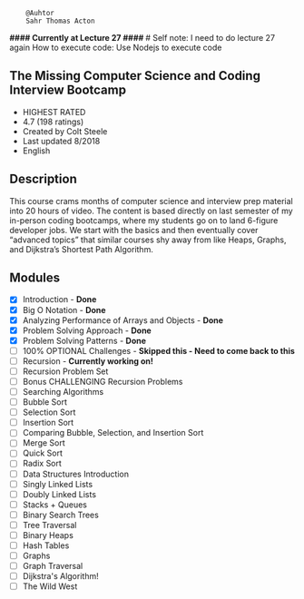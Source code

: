         @Auhtor
        Sahr Thomas Acton

<b> #### Currently at Lecture 27 #### </b>
        # Self note: I need to do lecture 27 again
        How to execute code: Use Nodejs to execute code

## The Missing Computer Science and Coding Interview Bootcamp
- HIGHEST RATED
- 4.7 (198 ratings)
- Created by Colt Steele
- Last updated 8/2018
- English

## Description
This course crams months of computer science and interview prep material into 20 hours of video.
The content is based directly on last semester of my in-person coding bootcamps, where my students go on to land 6-figure developer jobs.
We start with the basics and then eventually cover “advanced topics” that similar courses shy away from like Heaps, Graphs,
and Dijkstra’s Shortest Path Algorithm.

## Modules

- [x] Introduction - <b>Done </b>
- [x] Big O Notation - <b>Done </b>
- [x] Analyzing Performance of Arrays and Objects - <b>Done </b>
- [x] Problem Solving Approach - <b>Done </b>
- [x] Problem Solving Patterns - <b>Done </b>
- [ ] 100% OPTIONAL Challenges - <b>Skipped this - Need to come back to this </b>
- [ ] Recursion - <b> Currently working on!</b>
- [ ] Recursion Problem Set
- [ ] Bonus CHALLENGING Recursion Problems
- [ ] Searching Algorithms
- [ ] Bubble Sort
- [ ] Selection Sort
- [ ] Insertion Sort
- [ ] Comparing Bubble, Selection, and Insertion Sort
- [ ] Merge Sort
- [ ] Quick Sort
- [ ] Radix Sort
- [ ] Data Structures Introduction
- [ ] Singly Linked Lists
- [ ] Doubly Linked Lists
- [ ] Stacks + Queues
- [ ] Binary Search Trees
- [ ] Tree Traversal
- [ ] Binary Heaps
- [ ] Hash Tables
- [ ] Graphs
- [ ] Graph Traversal
- [ ] Dijkstra's Algorithm!
- [ ] The Wild West